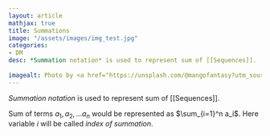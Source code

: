 ```yaml
---
layout: article
mathjax: true
title: Summations
image: "/assets/images/img_test.jpg"
categories:
- DM
desc: *Summation notation* is used to represent sum of [[Sequences]].
 
imagealt: Photo by <a href="https://unsplash.com/@mangofantasy?utm_source=unsplash&utm_medium=referral&utm_content=creditCopyText">Tim Johnson</a> on <a href="https://unsplash.com/s/photos/logic?utm_source=unsplash&utm_medium=referral&utm_content=creditCopyText">Unsplash</a>
---
```

*Summation notation* is used to represent sum of [[Sequences]].

Sum of terms $a_1, a_2, \dots a_n$ would be represented as $\sum_{i=1}^n a_i$.
Here variable $i$ will be called *index of summation*.